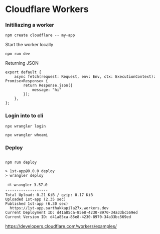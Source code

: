 # Cloudflare Workers

### Initiliazing a worker
```
npm create cloudflare -- my-app
```
Start the worker locally
```
npm run dev
```
Returning JSON

```
export default {
	async fetch(request: Request, env: Env, ctx: ExecutionContext): Promise<Response> {
		return Response.json({
			message: "hi"
		});
	},
};
```

### Login into to cli
```
npx wrangler login
```
```
npx wrangler whoami
```

### Deploy

```

npm run deploy
```

```
> 1st-app@0.0.0 deploy
> wrangler deploy

 ⛅️ wrangler 3.57.0
-------------------
Total Upload: 0.21 KiB / gzip: 0.17 KiB
Uploaded 1st-app (2.35 sec)
Published 1st-app (6.30 sec)
  https://1st-app.sarthakkapila27x.workers.dev
Current Deployment ID: d41a85ca-85e8-4230-8970-34a33bc569ed
Current Version ID: d41a85ca-85e8-4230-8970-34a33bc569ed
```

https://developers.cloudflare.com/workers/examples/
